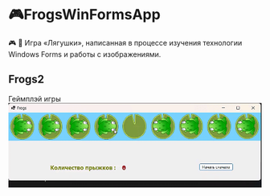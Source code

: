 # 🎮FrogsWinFormsApp
🎮 🐸 Игра «Лягушки», написанная в процессе изучения технологии Windows Forms и работы с изображениями.
## Frogs2
Геймплэй игры
![Video](https://github.com/AleksandrNikitinATF/Frogs/blob/main/FrogsVideo.gif)
